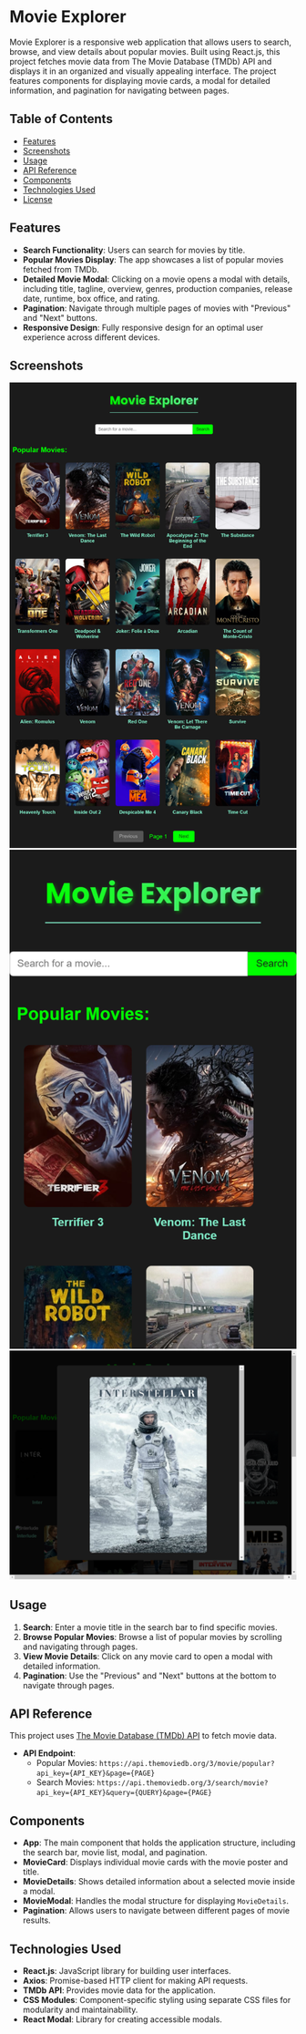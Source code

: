 # Movie Explorer

Movie Explorer is a responsive web application that allows users to search, browse, and view details about popular movies. Built using React.js, this project fetches movie data from The Movie Database (TMDb) API and displays it in an organized and visually appealing interface. The project features components for displaying movie cards, a modal for detailed information, and pagination for navigating between pages.

## Table of Contents
- [Features](#features)
- [Screenshots](#screenshots)
- [Usage](#usage)
- [API Reference](#api-reference)
- [Components](#components)
- [Technologies Used](#technologies-used)
- [License](#license)

## Features

- **Search Functionality**: Users can search for movies by title.
- **Popular Movies Display**: The app showcases a list of popular movies fetched from TMDb.
- **Detailed Movie Modal**: Clicking on a movie opens a modal with details, including title, tagline, overview, genres, production companies, release date, runtime, box office, and rating.
- **Pagination**: Navigate through multiple pages of movies with "Previous" and "Next" buttons.
- **Responsive Design**: Fully responsive design for an optimal user experience across different devices.
  
## Screenshots

![Web View](./screenshots/Movie%20Explorer%20Web%20View.png)
![Mobile View](./screenshots/Movie%20Explorer%20Mobile%20View.png)
![Movie Modal](./screenshots/Movie%20Explorer%20Web%20Modal%20View.png)

## Usage

1. **Search**: Enter a movie title in the search bar to find specific movies.
2. **Browse Popular Movies**: Browse a list of popular movies by scrolling and navigating through pages.
3. **View Movie Details**: Click on any movie card to open a modal with detailed information.
4. **Pagination**: Use the "Previous" and "Next" buttons at the bottom to navigate through pages.

## API Reference

This project uses [The Movie Database (TMDb) API](https://www.themoviedb.org/documentation/api) to fetch movie data.

- **API Endpoint**: 
  - Popular Movies: `https://api.themoviedb.org/3/movie/popular?api_key={API_KEY}&page={PAGE}`
  - Search Movies: `https://api.themoviedb.org/3/search/movie?api_key={API_KEY}&query={QUERY}&page={PAGE}`

## Components

- **App**: The main component that holds the application structure, including the search bar, movie list, modal, and pagination.
- **MovieCard**: Displays individual movie cards with the movie poster and title.
- **MovieDetails**: Shows detailed information about a selected movie inside a modal.
- **MovieModal**: Handles the modal structure for displaying `MovieDetails`.
- **Pagination**: Allows users to navigate between different pages of movie results.

## Technologies Used

- **React.js**: JavaScript library for building user interfaces.
- **Axios**: Promise-based HTTP client for making API requests.
- **TMDb API**: Provides movie data for the application.
- **CSS Modules**: Component-specific styling using separate CSS files for modularity and maintainability.
- **React Modal**: Library for creating accessible modals.
